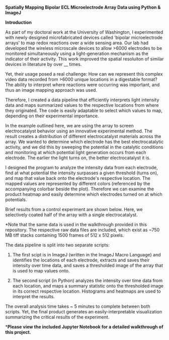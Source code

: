**Spatially Mapping Bipolar ECL Microelectrode Array Data using Python & ImageJ**

**Introduction** 

As part of my doctoral work at the University of Washington, I experimented with newly designed microfabricated devices called 'bipolar microelectrode arrays' to map redox reactions over a wide sensing area. Our lab had developed the wireless microscale devices to allow >6000 electrodes to be monitored simultaneously using a light-generation mechanism as the indicator of their activity. This work improved the spatial resoluiton of similar devices in literature by over __ times. 


Yet, their usage posed a real challenge: How can we represent this complex video data recorded from >6000 unique locations in a digestable format? The ability to interpret where reactions were occurring was important, and thus an image mapping approach was used. 

Therefore, I created a data pipeline that efficiently interprets light intensity data and maps summarized values to the respective locations from where they originated. The code is easily adaptable to select which values to map, depending on their experimental importance. 


In the example outlined here, we are using the array to screen electrocatalyst behavior using an innovative experimental method. The result creates a distribution of different electrocatalyst materials across the array. We wanted to determine which electrode has the best electrocatalytic activity, and we did this by sweeping the potential in the catalytic conditions and monitoring at which potential light generation occurs from each electrode. The earlier the light turns on, the better electrocatalyst it is. 


I designed the program to analyze the intensity data from each electrode, find at what potential the intensity surpasses a given threshold (turns on), and map that value back onto the electrode's respective location. The mapped values are represented by different colors (referenced by the accompanying colorbar beside the plot). Therefore we can examine the product heatmap and easily determine which electrodes turned on at which potentials. 

Brief results from a control experiment are shown below. Here, we selectively coated half of the array with a single electrocatalyst.
<Brightfield of Array>
<Blank thresholded Image>
<Mapped Thresholded Image>
  
*Note that the same data is used in the walkthrough provided in this repository. The respective raw data files are included, which exist as ~750 MB tiff stacks containing 1500 frames of 512 x 512 pixels. 
  


The data pipeline is split into two separate scripts: 

1. The first scipt is in ImageJ (written in the ImageJ Macro Language) and identifies the locations of each electrode, extracts and saves their intensity over time data, and saves a thresholded image of the array that is used to map values onto. 

2. The second script (in Python) analyzes the intensity over time data from each location, and maps a summary statistic onto the thresholded image in its correct respective location. Histograms and heatmaps are used to interpret the results. 


The overall analysis time takes ~ 5 minutes to complete between both scripts. Yet, the final product generates an easily-interpretable visualization summarizing the critical results of the experiment.


***Please view the included Jupyter Notebook for a detailed walkthrough of this project.**

